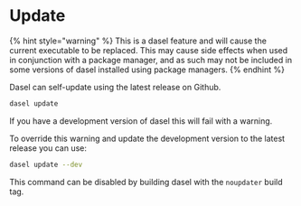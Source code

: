 # Update

{% hint style="warning" %}
This is a dasel feature and will cause the current executable to be replaced. This may cause side effects when used in conjunction with a package manager, and as such may not be included in some versions of dasel installed using package managers.
{% endhint %}

Dasel can self-update using the latest release on Github.

```bash
dasel update
```

If you have a development version of dasel this will fail with a warning.

To override this warning and update the development version to the latest release you can use:

```bash
dasel update --dev
```

This command can be disabled by building dasel with the `noupdater` build tag.


